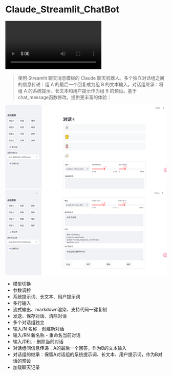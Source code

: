 # Claude_Streamlit_ChatBot

![视频描述](demo3.mp4)

> 使用 Streamlit 聊天消息模板的 Claude 聊天机器人。多个独立对话组之间的信息传递：组 A 的最后一个回复成为组 B 的文本输入。对话组继承：将组 A 的系统提示、长文本和用户提示作为组 B 的预设。基于chat_message函数修改，提供更丰富的体验：

![应用界面](./app.png)
![应用界面](./app2.png)


- 模型切换
- 参数调控
- 系统提示词、长文本、用户提示词
- 多行输入
- 流式输出、markdown渲染、支持代码一键复制
- 发送、保存对话、清除对话
- 多个对话组独立
- 输入/N 名称 - 创建新对话
- 输入/RN 新名称 - 重命名当前对话
- 输入/DEL - 删除当前对话
- 对话组间信息传递：A的最后一个回答，作为B的文本输入
- 对话组的继承：保留A对话组的系统提示词、长文本、用户提示词，作为B对话的预设
- 加载聊天记录

